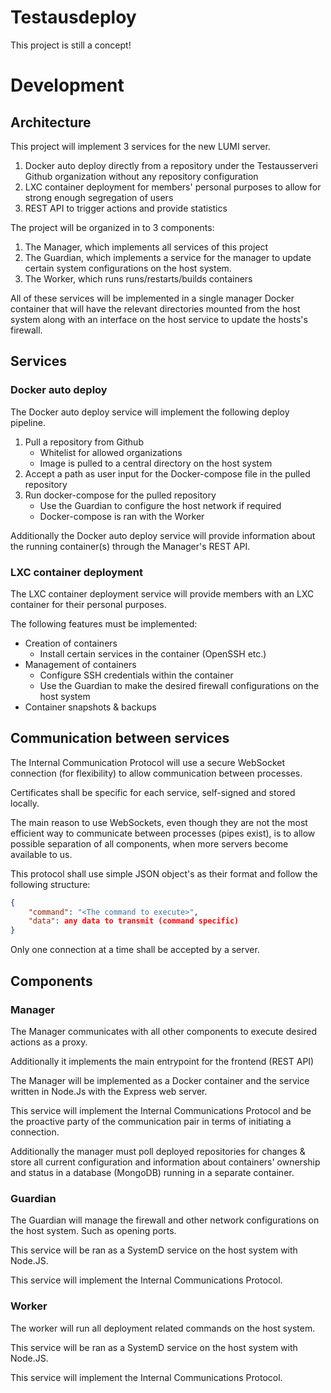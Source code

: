 # Testausdeploy
This project is still a concept!

# Development

## Architecture
This project will implement 3 services for the new LUMI server.
1. Docker auto deploy directly from a repository under the Testausserveri Github organization without any repository configuration
2. LXC container deployment for members' personal purposes to allow for strong enough segregation of users
3. REST API to trigger actions and provide statistics

The project will be organized in to 3 components:
1. The Manager, which implements all services of this project
2. The Guardian, which implements a service for the manager to update certain system configurations on the host system.
3. The Worker, which runs runs/restarts/builds containers

All of these services will be implemented in a single manager Docker container that will have the relevant directories mounted from the host system along with an interface on the host service to update the hosts's firewall.

## Services

### Docker auto deploy
The Docker auto deploy service will implement the following deploy pipeline.
1. Pull a repository from Github
    - Whitelist for allowed organizations
    - Image is pulled to a central directory on the host system
2. Accept a path as user input for the Docker-compose file in the pulled repository
3. Run docker-compose for the pulled repository
    - Use the Guardian to configure the host network if required
    - Docker-compose is ran with the Worker

Additionally the Docker auto deploy service will provide information about the running container(s) through the Manager's REST API.

### LXC container deployment
The LXC container deployment service will provide members with an LXC container for their personal purposes.

The following features must be implemented:
- Creation of containers
    - Install certain services in the container (OpenSSH etc.)
- Management of containers
    - Configure SSH credentials within the container
    - Use the Guardian to make the desired firewall configurations on the host system
- Container snapshots & backups

## Communication between services
The Internal Communication Protocol will use a secure WebSocket connection (for flexibility) to allow communication between processes.

Certificates shall be specific for each service, self-signed and stored locally.

The main reason to use WebSockets, even though they are not the most efficient way to communicate between processes (pipes exist), is to allow possible separation of all components, when more servers become available to us.

This protocol shall use simple JSON object's as their format and follow the following structure:

```json
{
    "command": "<The command to execute>",
    "data": any data to transmit (command specific)
}
```

Only one connection at a time shall be accepted by a server.

## Components

### Manager
The Manager communicates with all other components to execute desired actions as a proxy.

Additionally it implements the main entrypoint for the frontend (REST API)

The Manager will be implemented as a Docker container and the service written in Node.Js with the Express web server.

This service will implement the Internal Communications Protocol and be the proactive party of the communication pair in terms of initiating a connection.

Additionally the manager must poll deployed repositories for changes & store all current configuration and information about containers' ownership and status in a database (MongoDB) running in a separate container.

### Guardian
The Guardian will manage the firewall and other network configurations on the host system. Such as opening ports.

This service will be ran as a SystemD service on the host system with Node.JS.

This service will implement the Internal Communications Protocol.

### Worker
The worker will run all deployment related commands on the host system.

This service will be ran as a SystemD service on the host system with Node.JS.

This service will implement the Internal Communications Protocol.
